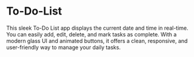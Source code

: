 # To-Do-List
This sleek To-Do List app displays the current date and time in real-time. You can easily add, edit, delete, and mark tasks as complete. With a modern glass UI and animated buttons, it offers a clean, responsive, and user-friendly way to manage your daily tasks.
